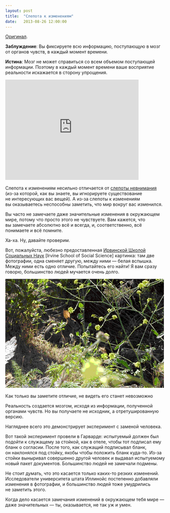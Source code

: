 ```yaml
---
layout: post
title:  "Cлепота к изменениям"
date:   2013-08-26 12:00:00
---
```

<p><a href="http://youarenotsosmart.com/2009/11/06/change-blindness/">Оригинал</a>.</p>
<p><strong>Заблуждение</strong>: Вы фиксируете всю информацию, поступающую в мозг от органов чувств, в каждый момент времени.</p>
<p><strong>Истина</strong>: Мозг не может справиться со всем объемом поступающей информации. Поэтому в каждый момент времени ваше восприятие реальности искажается в сторону упрощения.</p>
<p><iframe frameborder="0" allowfullscreen="" width="420" height="315" src="http://www.youtube.com/embed/voAntzB7EwE"></iframe></p>
<p>Слепота к изменениям несильно отличается от <a href="http://youarenotsosmart.ru/2013/08/hello-world/">слепоты невнимания</a> (из-за которой, как вы знаете, вы игнорируете существование не интересующих вас вещей). А из-за слепоты к изменениям вы оказываетесь неспособны заметить, что мир вокруг вас изменился.</p>
<p>Вы часто не замечаете даже значительные изменения в окружающем мире, потому что просто этого не чувствуете. Вам кажется, что вы замечаете абсолютно всё и всегда, и, соответственно, всё понимаете и всё помните.</p>
<p>Ха-ха. Ну, давайте проверим.</p>
<p><span id="more-915"></span>Вот, пожалуйста, любезно предоставленная <a href="http://www.cogsci.uci.edu/">Ирвинской Школой Социальных Наук</a> [Irvine School of Social Science] картинка: там две фотографии, одна сменяет другую, между ними — белая вспышка. Между ними есть одно отличие. Попытайтесь его найти! Я вам сразу говорю, большинство людей мучается очень долго.</p>
<p><a href="/img/change-blindness/cbbunny2.gif"><img height="342" width="500" src="/img/change-blindness/cbbunny2.gif" alt="cbbunny2" class="aligncenter size-full wp-image-916" /></a></p>
<p>Как только вы заметите отличие, не видеть его станет невозможно</p>
<p>Реальность создается мозгом, исходя из информации, полученной органами чувств. Но вы получаете не исходник, а отретушированную версию.</p>
<p>Нагляднее всего это демонстрирует эксперимент с заменой человека.</p>
<p>Вот такой эксперимент провели в Гарварде: испытуемый должен был подойти к служащему за стойкой, как в отеле, чтобы тот подписал ему бланк о согласии. После того, как служащий подписывал бланк, он наклонялся под стойку, якобы чтобы положить бланк куда-то. Из-за стойки выныривал совершенно другой человек и выдавал испытуемому новый пакет документов. Большинство людей не замечали подмены.</p>
<p>Не стоит думать, что это касается только каких-то резких изменений. Исследователи университета штата Иллинойс постепенно добавляли изменения в фотографии, и большинство людей тоже умудрились не заметить этого.</p>
<p>Когда дело касается замечания изменений в окружающем тебя мире — даже значительных — ты, оказывается, не так уж и умен.</p>
